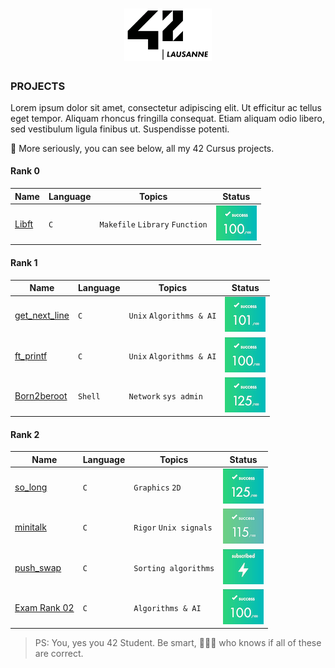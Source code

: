 <h1 align="center">
    <img alt="42Lausanne" title="42Lausanne" src="https://github.com/MarJC5/42/blob/main/42_logo.svg" width="140"> </br>
</h1>

### PROJECTS
Lorem ipsum dolor sit amet, consectetur adipiscing elit. Ut efficitur ac tellus eget tempor. Aliquam rhoncus fringilla consequat. Etiam aliquam odio libero, sed vestibulum ligula finibus ut. Suspendisse potenti. 

🤡 More seriously, you can see below, all my 42 Cursus projects.

#### Rank 0
| Name | Language | Topics | Status | 
|---|---|---|---|
| [Libft](https://github.com/MarJC5/Libft) | ```C``` | ```Makefile``` ```Library``` ```Function``` | ![jaeskim's 42Project Score](https://github.com/MarJC5/42/blob/main/status/100.png)|

#### Rank 1
| Name | Language | Topics | Status | 
|---|---|---|---|
| [get_next_line](https://github.com/MarJC5/get_next_line) | ```C``` | ```Unix``` ```Algorithms & AI``` | ![jaeskim's 42Project Score](https://github.com/MarJC5/42/blob/main/status/101.png)|
| [ft_printf](https://github.com/MarJC5/ft_printf) | ```C``` | ```Unix``` ```Algorithms & AI``` | ![jaeskim's 42Project Score](https://github.com/MarJC5/42/blob/main/status/100.png)|
| [Born2beroot](https://github.com/MarJC5/born2beroot) | ```Shell``` |  ```Network``` ```sys admin``` | ![jaeskim's 42Project Score](https://github.com/MarJC5/42/blob/main/status/125.png)|

#### Rank 2
| Name | Language | Topics | Status | 
|---|---|---|---|
| [so_long](https://github.com/MarJC5/so_long) | ```C``` | ```Graphics``` ```2D```| ![jaeskim's 42Project Score](https://github.com/MarJC5/42/blob/main/status/125.png)|
| [minitalk](https://github.com/MarJC5/minitalk) | ```C``` | ```Rigor``` ```Unix signals```| ![jaeskim's 42Project Score](https://github.com/MarJC5/42/blob/main/status/115.png)|
| [push_swap](https://github.com/MarJC5/push_swap) | ```C``` |  ```Sorting algorithms``` | ![jaeskim's 42Project Score](https://github.com/MarJC5/42/blob/main/status/suscribed.png)|
| [Exam Rank 02](https://github.com/MarJC5/42-Exam-Rank/tree/main/Rank02) | ```C``` |  ```Algorithms & AI``` | ![jaeskim's 42Project Score](https://github.com/MarJC5/42/blob/main/status/100.png) |


> PS: You, yes you 42 Student. Be smart, 🤷🏾‍♂️ who knows if all of these are correct.
